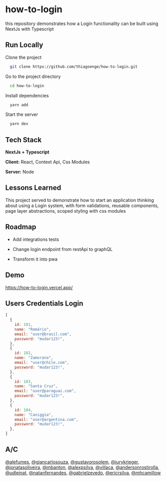 # how-to-login

this repository demonstrates how a Login functionality can be built using NextJs with Typescript


## Run Locally

Clone the project

```bash
  git clone https://github.com/thiagoenge/how-to-login.git
```

Go to the project directory

```bash
  cd how-to-login
```

Install dependencies

```bash
  yarn add
```

Start the server

```bash
  yarn dev
```


## Tech Stack

**NextJs + Typescript**

**Client:** React, Context Api, Css Modules

**Server:** Node


## Lessons Learned

This project served to demonstrate how to start an application thinking about using a Login system, with form validations, reusable components, page layer abstractions, scoped styling with css modules
## Roadmap

- Add integrations tests

- Change login endpoint from restApi to graphQL 

- Transform it into pwa


## Demo

https://how-to-login.vercel.app/


## Users Credentials Login

```javascript
[
  {
    id: 101,
    name: "Romário",
    email: "user@brasil.com",
    password: "mudar123!",
  },
  {
    id: 102,
    name: "Zamorano",
    email: "user@chile.com",
    password: "mudar123!",
  },
  {
    id: 103,
    name: "Santa Cruz",
    email: "user@paraguai.com",
    password: "mudar123!",
  },
  {
    id: 104,
    name: "Caniggia",
    email: "user@argentina.com",
    password: "mudar123!",
  },
]
```

## A/C

[@alefumes](https://github.com/alefumes), [@giancarlosouza](https://github.com/giancarlosouza), [@gustavorosolem](https://github.com/gustavorosolem), [@iurykrieger](https://github.com/iurykrieger), [@jonatasoliveira](https://github.com/jonatasoliveira), [@mbanton](https://github.com/mbanton), [@alexpsilva](https://github.com/alexpsilva), [@villaca](https://github.com/villaca), [@andersonrostirolla](https://github.com/andersonrostirolla), [@udleinat](https://github.com/udleinat), [@natanfernandes](https://github.com/natanfernandes), [@gabrielzevedo](https://github.com/gabrielzevedo), [@ericrsilva](https://github.com/ericrsilva), [@mhcamillow](https://github.com/mhcamillow)
